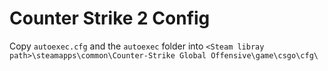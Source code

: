 # Counter Strike 2 Config
Copy `autoexec.cfg` and the `autoexec` folder into `<Steam libray path>\steamapps\common\Counter-Strike Global Offensive\game\csgo\cfg\`
